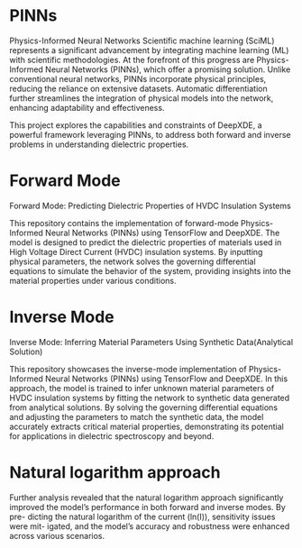 # PINNs
Physics-Informed Neural Networks
Scientific machine learning (SciML) represents a significant advancement by integrating machine learning (ML) with scientific methodologies. At the forefront of this progress are Physics-Informed Neural Networks (PINNs), which offer a promising solution. Unlike conventional neural networks, PINNs incorporate physical principles, reducing the reliance on extensive datasets. Automatic differentiation further streamlines the integration of physical models into the network, enhancing adaptability and effectiveness.

This project explores the capabilities and constraints of DeepXDE, a powerful framework leveraging PINNs, to address both forward and inverse problems in understanding dielectric properties.

# Forward Mode
Forward Mode: Predicting Dielectric Properties of HVDC Insulation Systems

This repository contains the implementation of forward-mode Physics-Informed Neural Networks (PINNs) using TensorFlow and DeepXDE. The model is designed to predict the dielectric properties of materials used in High Voltage Direct Current (HVDC) insulation systems. By inputting physical parameters, the network solves the governing differential equations to simulate the behavior of the system, providing insights into the material properties under various conditions.


# Inverse Mode
Inverse Mode: Inferring Material Parameters Using Synthetic Data(Analytical Solution)

This repository showcases the inverse-mode implementation of Physics-Informed Neural Networks (PINNs) using TensorFlow and DeepXDE. In this approach, the model is trained to infer unknown material parameters of HVDC insulation systems by fitting the network to synthetic data generated from analytical solutions. By solving the governing differential equations and adjusting the parameters to match the synthetic data, the model accurately extracts critical material properties, demonstrating its potential for applications in dielectric spectroscopy and beyond.

# Natural logarithm approach
Further analysis revealed that the natural logarithm approach significantly improved the model’s performance in both forward and inverse modes. By pre- dicting the natural logarithm of the current (ln(I)), sensitivity issues were mit- igated, and the model’s accuracy and robustness were enhanced across various scenarios.
